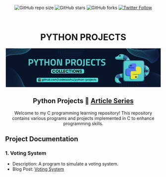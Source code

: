 <div align="center">

![GitHub repo size](https://img.shields.io/github/repo-size/codeaashu/python-projects)
  ![GitHub stars](https://img.shields.io/github/stars/codeaashu/python-projects?style=social)
  ![GitHub forks](https://img.shields.io/github/forks/codeaashu/python-projects?style=social)
[![Twitter Follow](https://img.shields.io/twitter/follow/warrior_aashuu?style=social)](https://twitter.com/intent/follow?screen_name=warrior_aashuu)

<br />
  <h1 align="center">PYTHON PROJECTS</h1>
  
  <img src="./assets/python projects cover.png" />

  <h2 align="center">Python Projects 🚀 <a href="https://codeaashu.hashnode.dev/series/python-projects">Article Series</a></h2>

Welcome to my C programming learning repository! This repository contains various programs and projects implemented in C to enhance programming skills.

</div>

## 
## Project Documentation

### 1. Voting System

- Description: A program to simulate a voting system.
- Blog Post: [Voting System](https://codeaashu.hashnode.dev/building-a-voting-system-in-c)
